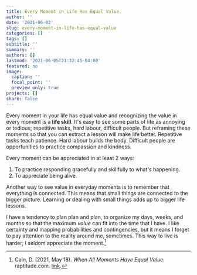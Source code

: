 ```yaml
---
title: Every Moment in Life Has Equal Value.
author: ''
date: '2021-06-02'
slug: every-moment-in-life-has-equal-value
categories: []
tags: []
subtitle: ''
summary: ''
authors: []
lastmod: '2021-06-05T21:32:45-04:00'
featured: no
image:
  caption: ''
  focal_point: ''
  preview_only: true
projects: []
share: false
---
```


Every moment in your life has equal value and recognizing the value in every moment is a **life skill**. It's easy to see some parts of life as annoying or tedious; repetitive tasks, hard labour, difficult people. But reframing these moments so that you can extract a lesson will make life better. Repetitive tasks teach patience. Hard labour builds the body. Difficult people are opportunities to practice compassion and kindness. 

Every moment can be appreciated in at least 2 ways:
1. To practice responding gracefully and skillfully to what's happening.
2. To appreciate being alive.

Another way to see value in everyday moments is to remember that everything is connected. This means that small things are connected to the bigger picture. Learning or dealing with small things adds up to bigger life lessons.

I have a tendency to plan plan and plan, to organize my days, weeks, and months so that the maximum *value* can fit into the time that I have. I like certainty and mapping probabilities and contingencies, but it means I forget to pay attention to the reality around me, sometimes. This way to live is harder; I seldom appreciate the moment.[^1]

[^1]: Cain, D. (2021, May 18). *When All Moments Have Equal Value*. raptitude.com. [link](https://www.raptitude.com/2021/05/when-all-moments-have-equal-value/).
